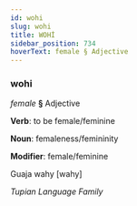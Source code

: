 ```yaml
---
id: wohi
slug: wohi
title: WOHİ
sidebar_position: 734
hoverText: female § Adjective
---
```


### wohi

*female* **§** Adjective

**Verb**: to be female/feminine

**Noun**: femaleness/femininity

**Modifier**: female/feminine

Guaja wahy [wahy]

*Tupian Language Family*